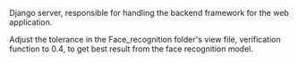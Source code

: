 Django server, responsible for handling the backend framework for the web application.


Adjust the tolerance in the Face_recognition folder's view file, verification function to 0.4, to get best result from the face recognition model.
